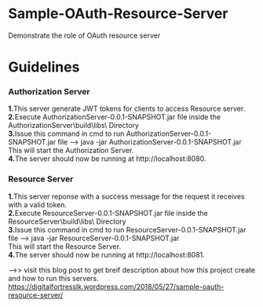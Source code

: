 # Sample-OAuth-Resource-Server
 Demonstrate the role of OAuth resource server 
<h1>Guidelines</h1>
<h3>Authorization Server</h3>
<b>1.</b>This server generate JWT tokens for clients to access Resource server.</br>
<b>2.</b>Execute AuthorizationServer-0.0.1-SNAPSHOT.jar file inside the AuthorizationServer\build\libs\ Directory</br>
<b>3.</b>Issue this command in cmd to run AuthorizationServer-0.0.1-SNAPSHOT.jar file --> java -jar AuthorizationServer-0.0.1-SNAPSHOT.jar</br>
This will start the Authorization Server.</br>
<b>4.</b>The server should now be running at http://localhost:8080.
</br>
<h3>Resource Server</h3>
<b>1.</b>This server reponse with a success message for the request it receives with a valid token.</br>
<b>2.</b>Execute ResourceServer-0.0.1-SNAPSHOT.jar file inside the ResourceServer\build\libs\ Directory</br>
<b>3.</b>Issue this command in cmd to run ResourceServer-0.0.1-SNAPSHOT.jar file --> java -jar ResourceServer-0.0.1-SNAPSHOT.jar</br>
This will start the Resource Server.</br>
<b>4.</b>The server should now be running at http://localhost:8081.

-->> visit this blog post to get breif description about how this project create and how to run this servers.</br>
https://digitalfortresslk.wordpress.com/2018/05/27/sample-oauth-resource-server/
 
